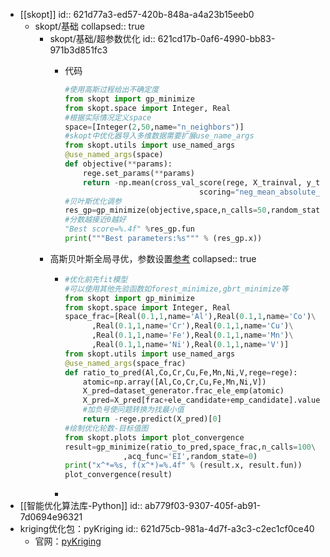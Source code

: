 - [[skopt]]
  id:: 621d77a3-ed57-420b-848a-a4a23b15eeb0
	- skopt/基础
	  collapsed:: true
		- skopt/基础/超参数优化
		  id:: 621cd17b-0af6-4990-bb83-971b3d851fc3
			- 代码
			  
			  ``` python
			  #使用高斯过程给出不确定度
			  from skopt import gp_minimize
			  from skopt.space import Integer, Real
			  #根据实际情况定义space
			  space=[Integer(2,50,name="n_neighbors")]
			  #skopt中优化器导入多维数据需要扩展use_name_args
			  from skopt.utils import use_named_args
			  @use_named_args(space)
			  def objective(**params):
			      rege.set_params(**params)
			      return -np.mean(cross_val_score(rege, X_trainval, y_trainval, cv=13,\
			                                scoring="neg_mean_absolute_error"))
			  #贝叶斯优化调参
			  res_gp=gp_minimize(objective,space,n_calls=50,random_state=0)
			  #分数越接近0越好
			  "Best score=%.4f" %res_gp.fun
			  print("""Best parameters:%s""" % (res_gp.x))
			  
			  ```
		- 高斯贝叶斯全局寻优，参数设置[参考](https://scikit-optimize.github.io/stable/modules/generated/skopt.utils.use_named_args.html#skopt.utils.use_named_args)
		  collapsed:: true
			- ``` python
			  #优化前先fit模型
			  #可以使用其他先验函数如forest_minimize,gbrt_minimize等
			  from skopt import gp_minimize
			  from skopt.space import Integer, Real
			  space_frac=[Real(0.1,1,name='Al'),Real(0.1,1,name='Co')\
			        ,Real(0.1,1,name='Cr'),Real(0.1,1,name='Cu')\
			        ,Real(0.1,1,name='Fe'),Real(0.1,1,name='Mn')\
			        ,Real(0.1,1,name='Ni'),Real(0.1,1,name='V')]
			  from skopt.utils import use_named_args
			  @use_named_args(space_frac)
			  def ratio_to_pred(Al,Co,Cr,Cu,Fe,Mn,Ni,V,rege=rege):
			      atomic=np.array([Al,Co,Cr,Cu,Fe,Mn,Ni,V])
			      X_pred=dataset_generator.frac_ele_emp(atomic)
			      X_pred=X_pred[frac+ele_candidate+emp_candidate].values
			      #加负号使问题转换为找最小值
			      return -rege.predict(X_pred)[0]
			  #绘制优化轮数-目标值图
			  from skopt.plots import plot_convergence
			  result=gp_minimize(ratio_to_pred,space_frac,n_calls=100\
			               ,acq_func='EI',random_state=0)
			  print("x^*=%s, f(x^*)=%.4f" % (result.x, result.fun))
			  plot_convergence(result)
			  
			  ```
			-
- [[智能优化算法库-Python]]
  id:: ab779f03-9307-405f-ab91-7d0694e96321
- kriging优化包：pyKriging
  id:: 621d75cb-981a-4d7f-a3c3-c2ec1cf0ce40
	- 官网：[pyKriging](http://www.pykriging.com/)